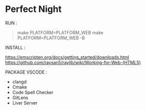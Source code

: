 # Perfect Night

RUN :

> make PLATFORM=PLATFORM_WEB
> make PLATFORM=PLATFORM_WEB -B

INSTALL :

https://emscripten.org/docs/getting_started/downloads.html
https://github.com/raysan5/raylib/wiki/Working-for-Web-(HTML5)

PACKAGE VSCODE :

- clangd
- Cmake
- Code Spell Checker
- GitLens
- Liver Server
